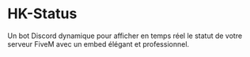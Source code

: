 # HK-Status
Un bot Discord dynamique pour afficher en temps réel le statut de votre serveur FiveM avec un embed élégant et professionnel.
